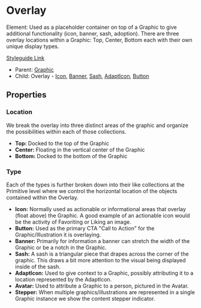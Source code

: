 # Overlay

Element: Used as a placeholder container on top of a Graphic to give additional functionality (icon, banner, sash, adoption). There are three overlay locations within a Graphic: Top, Center, Bottom each with their own unique display types.

[Styleguide Link]()

- Parent: [Graphic](https://github.com/able-app/docs/blob/8cd03de6556a6ec1dcd98dc8c2230863c5dba43c/controls/%CE%B5%20elements/graphic.md)
- Child: Overlay - [Icon](https://github.com/able-app/docs/blob/7486c8fa88811fddbd49b82001d919e42805712e/controls/%CE%B5%20elements/overlay/ol-icon.md), [Banner](https://github.com/able-app/docs/blob/7486c8fa88811fddbd49b82001d919e42805712e/controls/%CE%B5%20elements/overlay/ol-banner.md), [Sash](https://github.com/able-app/docs/blob/7486c8fa88811fddbd49b82001d919e42805712e/controls/%CE%B5%20elements/overlay/ol-sash.md), [AdaptIcon](https://github.com/able-app/docs/blob/7486c8fa88811fddbd49b82001d919e42805712e/controls/%CE%B5%20elements/overlay/ol-adapticon.md), [Button](https://github.com/able-app/docs/blob/6b264b6af626eecdfe550ed6f8b5884787b210bb/controls/%CE%B5%20elements/graphic/overlay/ol-button.md)

## Properties

### Location

We break the overlay into three distinct areas of the graphic and organize the possibilities within each of those collections.

- **Top:** Docked to the top of the Graphic
- **Center:** Floating in the vertical center of the Graphic
- **Bottom:** Docked to the bottom of the Graphic

### Type

Each of the types is further broken down into their like collections at the Primitive level where we control the horizontal location of the objects contained within the Overlay.

- **Icon:** Normally used as actionable or informational areas that overlay (float above) the Graphic. A good example of an actionable icon would be the activity of Favoriting or Liking an image.
- **Button:** Used as the primary CTA "Call to Action" for the Graphic/Illustration it is overlaying.
- **Banner:** Primarily for information a banner can stretch the width of the Graphic or be a notch in the Graphic.
- **Sash:** A sash is a triangular piece that drapes across the corner of the graphic.  This draws a bit more attention to the visual being displayed inside of the sash.
- **AdaptIcon:** Used to give context to a Graphic, possibly attributing it to a location represented by the AdaptIcon.
- **Avatar:** Used to attribute a Graphic to a person, pictured in the Avatar.
- **Stepper:** When multiple graphics/illustrations are represented in a single Graphic instance we show the content stepper indicator.

